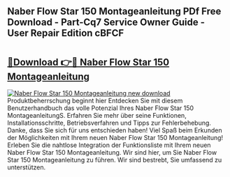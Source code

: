 ## Naber Flow Star 150 Montageanleitung PDf Free Download - Part-Cq7 Service Owner Guide - User Repair Edition cBFCF

# <h2><a href="http://df8jy9.blite.top/?on=Naber+Flow+Star+150+Montageanleitung">🔗Download 👉🔴 Naber Flow Star 150 Montageanleitung</a></h2>

[![Naber Flow Star 150 Montageanleitung new download](https://i.imgur.com/lujVjoI.png)](http://df8jy9.blite.top/?on=Naber+Flow+Star+150+Montageanleitung)
Produktbeherrschung beginnt hier Entdecken Sie mit diesem Benutzerhandbuch das volle Potenzial Ihres Naber Flow Star 150 MontageanleitungS. Erfahren Sie mehr über seine Funktionen, Installationsschritte, Betriebsverfahren und Tipps zur Fehlerbehebung. Danke, dass Sie sich für uns entschieden haben! Viel Spaß beim Erkunden der Möglichkeiten mit Ihrem neuen Naber Flow Star 150 Montageanleitung! Erleben Sie die nahtlose Integration der Funktionsliste mit Ihrem neuen Naber Flow Star 150 Montageanleitung. Wir sind hier, um Sie Naber Flow Star 150 Montageanleitung zu führen. Wir sind bestrebt, Sie umfassend zu unterstützen.
